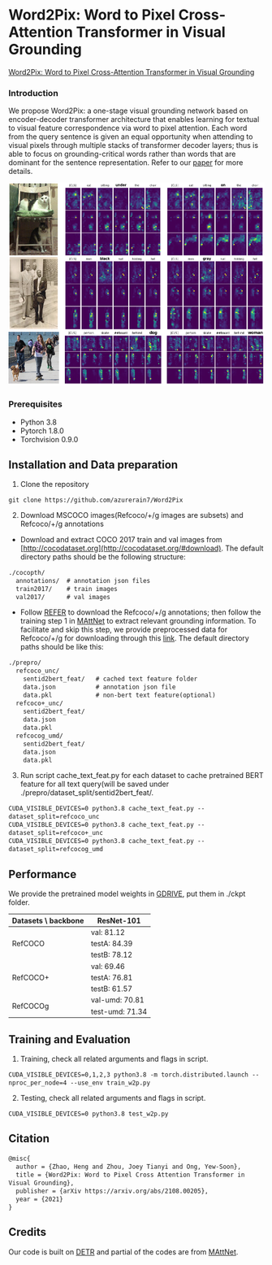 # Word2Pix: Word to Pixel Cross-Attention Transformer in Visual Grounding
[Word2Pix: Word to Pixel Cross-Attention Transformer in Visual Grounding](https://arxiv.org/pdf/2108.00205.pdf)

### Introduction
We propose Word2Pix: a one-stage visual grounding network based on encoder-decoder transformer architecture that enables learning for textual to visual feature correspondence via word to pixel attention. Each word from the query sentence is given an equal opportunity when attending to visual pixels through multiple stacks of transformer decoder layers; thus is able to focus on grounding-critical words rather than words that are dominant for the sentence representation. Refer to our [paper](https://arxiv.org/pdf/2108.00205.pdf) for more details.
<p align="center"> <img src='img/visualization.png' height="400px"> </p>

### Prerequisites
* Python 3.8
* Pytorch 1.8.0
* Torchvision 0.9.0

## Installation and Data preparation
1. Clone the repository
```
git clone https://github.com/azurerain7/Word2Pix
```
2. Download MSCOCO images(Refcoco/+/g images are subsets) and Refcoco/+/g annotations
* Download and extract COCO 2017 train and val images from
[http://cocodataset.org](http://cocodataset.org/#download).
The default directory paths should be the following structure:
```
./cocopth/
  annotations/  # annotation json files
  train2017/    # train images
  val2017/      # val images
```
* Follow [REFER](https://github.com/lichengunc/refer) to download the Refcoco/+/g annotations; then follow the training step 1 in [MAttNet](https://github.com/lichengunc/MAttNet) to extract relevant grounding information. To facilitate and skip this step, we provide preprocessed data for Refcoco/+/g for downloading through this [link](https://drive.google.com/drive/folders/111faXKgTVluoe0dbNlBPieqSLgyyfazo?usp=sharing). The default directory paths should be like this:
```
./prepro/
  refcoco_unc/  
    sentid2bert_feat/   # cached text feature folder
    data.json           # annotation json file
    data.pkl            # non-bert text feature(optional)
  refcoco+_unc/  
    sentid2bert_feat/   
    data.json           
    data.pkl            
  refcocog_umd/  
    sentid2bert_feat/   
    data.json           
    data.pkl            
```
3. Run script cache_text_feat.py for each dataset to cache pretrained BERT feature for all text query(will be saved under ./prepro/dataset_split/sentid2bert_feat/. 
```
CUDA_VISIBLE_DEVICES=0 python3.8 cache_text_feat.py --dataset_split=refcoco_unc
CUDA_VISIBLE_DEVICES=0 python3.8 cache_text_feat.py --dataset_split=refcoco+_unc
CUDA_VISIBLE_DEVICES=0 python3.8 cache_text_feat.py --dataset_split=refcocog_umd
```

## Performance
We provide the pretrained model weights in [GDRIVE](https://drive.google.com/drive/folders/119XPeQV-IisyC_C55vSonACnArLYrLe_?usp=sharing), put them in ./ckpt folder.
<table>
    <thead>
        <tr>
            <th>Datasets \ backbone</th>
            <th>ResNet-101</th>
        </tr>
    </thead>
    <tbody>
        <tr>
            <td rowspan=3>RefCOCO</td>
            <td>val: 81.12</td>
        </tr>
        <tr>
            <td>testA: 84.39</td>
        </tr>
        <tr>
            <td>testB: 78.12</td>
        </tr>
        <tr>
            <td rowspan=3>RefCOCO+</td>
            <td>val: 69.46</td>
        </tr>
        <tr>
            <td>testA: 76.81</td>
        </tr>
        <tr>
            <td>testB: 61.57</td>
        </tr>
        <tr>
            <td rowspan=2>RefCOCOg</td>
            <td>val-umd: 70.81</td>
        </tr>
        <tr>
            <td>test-umd: 71.34</td>
        </tr>
    </tbody>
</table>

## Training and Evaluation
1. Training, check all related arguments and flags in script.
```
CUDA_VISIBLE_DEVICES=0,1,2,3 python3.8 -m torch.distributed.launch --nproc_per_node=4 --use_env train_w2p.py
```
2. Testing, check all related arguments and flags in script.
```
CUDA_VISIBLE_DEVICES=0 python3.8 test_w2p.py
```

## Citation

    @misc{
      author = {Zhao, Heng and Zhou, Joey Tianyi and Ong, Yew-Soon},
      title = {Word2Pix: Word to Pixel Cross Attention Transformer in Visual Grounding},
      publisher = {arXiv https://arxiv.org/abs/2108.00205},
      year = {2021}
    }

## Credits
Our code is built on [DETR](https://github.com/facebookresearch/detr) and partial of the codes are from [MAttNet](https://github.com/lichengunc/MAttNet).
